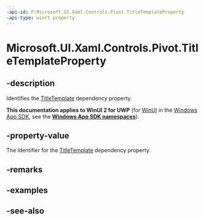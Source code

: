 ```yaml
---
-api-id: P:Microsoft.UI.Xaml.Controls.Pivot.TitleTemplateProperty
-api-type: winrt property
---
```


<!-- Property syntax
public Windows.UI.Xaml.DependencyProperty TitleTemplateProperty { get; }
-->

# Microsoft.UI.Xaml.Controls.Pivot.TitleTemplateProperty

## -description
Identifies the [TitleTemplate](pivot_titletemplate.md) dependency property.

**This documentation applies to WinUI 2 for UWP** (for [WinUI](/windows/apps/winui/winui3/) in the [Windows App SDK](/windows/apps/windows-app-sdk/), see the **[Windows App SDK namespaces](/windows/windows-app-sdk/api/winrt/)**).

## -property-value
The identifier for the [TitleTemplate](pivot_titletemplate.md) dependency property.

## -remarks

## -examples

## -see-also
